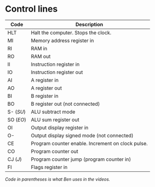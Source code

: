 # Control lines

|Code|Description|
|----|-----------|
|HLT|Halt the computer. Stops the clock.|
|MI|Memory address register in|
|RI|RAM in|
|RO|RAM out|
|II|Instruction register in|
|IO|Instruction register out|
|AI|A register in|
|AO|A register out|
|BI|B register in|
|BO|B register out (not connected)|
|S- (_SU_)|ALU subtract mode|
|SO (_EO_)|ALU sum register out|
|OI|Output display register in|
|O-|Output display signed mode (not connected)|
|CE|Program counter enable. Increment on clock pulse.|
|CO|Program counter out|
|CJ (_J_)|Program counter jump (program counter in)|
|FI|Flags register in|

_Code in parentheses is what Ben uses in the videos._
